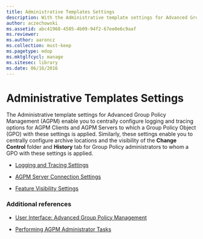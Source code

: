 ```yaml
---
title: Administrative Templates Settings
description: With the Administrative template settings for Advanced Group Policy Management (AGPM), you configure logging and tracing options for AGPM Clients and AGPM Servers to which a Group Policy Object (GPO) is applied.
author: aczechowski
ms.assetid: abc41968-4505-4b09-94f2-67ee0e6c9aaf
ms.reviewer:
ms.author: aaroncz
ms.collection: must-keep
ms.pagetype: mdop
ms.mktglfcycl: manage
ms.sitesec: library
ms.date: 06/16/2016
---
```



# Administrative Templates Settings


The Administrative template settings for Advanced Group Policy Management (AGPM) enable you to centrally configure logging and tracing options for AGPM Clients and AGPM Servers to which a Group Policy Object (GPO) with these settings is applied. Similarly, these settings enable you to centrally configure archive locations and the visibility of the **Change Control** folder and **History** tab for Group Policy administrators to whom a GPO with these settings is applied.

-   [Logging and Tracing Settings](logging-and-tracing-settings-agpm40.md)

-   [AGPM Server Connection Settings](agpm-server-connection-settings-agpm40.md)

-   [Feature Visibility Settings](feature-visibility-settings-agpm40.md)

### Additional references

-   [User Interface: Advanced Group Policy Management](user-interface-advanced-group-policy-management-agpm40.md)

-   [Performing AGPM Administrator Tasks](performing-agpm-administrator-tasks-agpm40.md)

 

 





